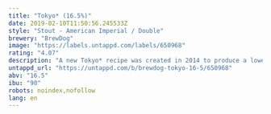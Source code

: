 ```yaml
---
title: "Tokyo* (16.5%)"
date: 2019-02-10T11:50:56.245533Z
style: "Stout - American Imperial / Double"
brewery: "BrewDog"
image: "https://labels.untappd.com/labels/650968"
rating: "4.07"
description: "A new Tokyo* recipe was created in 2014 to produce a lower ABV at 16.5%. The 18.2% caused a lot of stress on the yeast. With the new recipe we have created a beer that ferments better and is packed full of more flavour than the original.  Tokyo* is a beer inspired by a 1980's space invaders arcade game played in Japan's capital.  The irony of existentialism, the parody of being and the inherent contradictions of post-modernism, all so delicately conveyed by the blocky, pixelated arcade action have all been painstakingly recreated in this bottles contents.  This imperial stout is brewed with copious amounts of speciality malts, jasmine and cranberries. After fermentation we then dry-hop this killer stout with a bucketload of our favourite hops before carefully ageing the beer on French toasted oak chips.  It is all about moderation. Everything in moderation, including moderation itself. What logically follows is that you must, from time, have excess. This beer is for those times.  Malts: Marris Otter, Dark Crystal, Caramalt, Chocolate Malt, Roast Barley.  Hops: Galena"
untappd_url: "https://untappd.com/b/brewdog-tokyo-16-5/650968"
abv: "16.5"
ibu: "90"
robots: noindex,nofollow
lang: en
---
```

